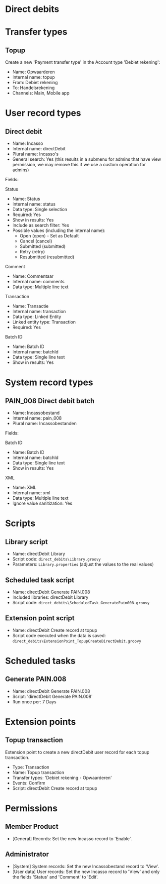 Direct debits
==============

# Transfer types

## Topup

Create a new 'Payment transfer type' in the Account type 'Debiet rekening':

- Name: Opwaarderen
- Internal name: topup
- From: Debiet rekening
- To: Handelsrekening
- Channels: Main, Mobile app

# User record types

## Direct debit

- Name: Incasso
- Internal name: directDebit
- Plural name: Incasso's
- General search: Yes (this results in a submenu for admins that have view permission, we may remove this if we use a custom operation for admins)

Fields:

Status
- Name: Status
- Internal name: status
- Data type: Single selection
- Required: Yes
- Show in results: Yes
- Include as search filter: Yes
- Possible values (including the internal name):
    - Open (open) - Set as Default
    - Cancel (cancel)
    - Submitted (submitted)
    - Retry (retry)
    - Resubmitted (resubmitted)

Comment
- Name: Commentaar
- Internal name: comments
- Data type: Multiple line text

Transaction
- Name: Transactie
- Internal name: transaction
- Data type: Linked Entity
- Linked entity type: Transaction
- Required: Yes

Batch ID
- Name: Batch ID
- Internal name: batchId
- Data type: Single line text
- Show in results: Yes

# System record types

## PAIN_008 Direct debit batch

- Name: Incassobestand
- Internal name: pain_008
- Plural name: Incassobestanden

Fields:

Batch ID
- Name: Batch ID
- Internal name: batchId
- Data type: Single line text
- Show in results: Yes

XML
- Name: XML
- Internal name: xml
- Data type: Multiple line text
- Ignore value sanitization: Yes

# Scripts

## Library script

- Name: directDebit Library
- Script code: `direct_debits\Library.groovy`
- Parameters: `Library.properties` (adjust the values to the real values)

## Scheduled task script

- Name: directDebit Generate PAIN.008
- Included libraries: directDebit Library
- Script code: `direct_debits\ScheduledTask_GeneratePain008.groovy`

## Extension point script

- Name: directDebit Create record at topup
- Script code executed when the data is saved: `direct_debits\ExtensionPoint_TopupCreateDirectDebit.groovy`

# Scheduled tasks

## Generate PAIN.008

- Name: directDebit Generate PAIN.008
- Script: 'directDebit Generate PAIN.008'
- Run once per: 7 Days

# Extension points

## Topup transaction

Extension point to create a new directDebit user record for each topup transaction.

- Type: Transaction
- Name: Topup transaction
- Transfer types: 'Debiet rekening - Opwaarderen'
- Events: Confirm
- Script: directDebit Create record at topup

# Permissions

## Member Product

- [General] Records: Set the new Incasso record to 'Enable'.

## Administrator

- [System] System records: Set the new Incassobestand record to 'View'.
- [User data] User records: Set the new Incasso record to 'View' and only the fields 'Status' and 'Comment' to 'Edit'.
